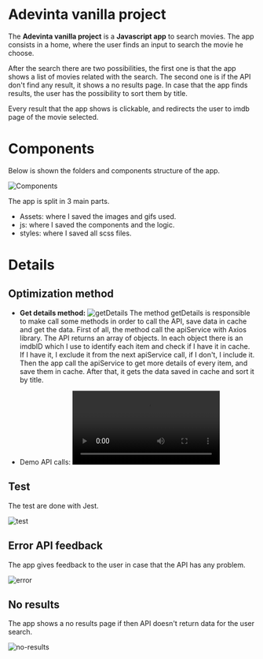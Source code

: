 # Adevinta vanilla project
The **Adevinta vanilla project** is a **Javascript app** to search movies. The app consists in a home, where the user finds an input to search the movie he choose. 

After the search there are two possibilities, the first one is that the app shows a list of movies related with the search. The second one is if the API don't find any result, it shows a no results page.
In case that the app finds results, the user has the possibility to sort them by title.

Every result that the app shows is clickable, and redirects the user to imdb page of the movie selected. 

# Components

Below is shown the folders and components structure of the app.

![Components](./assets/components-structure.png)

The app is split in 3 main parts. 
- Assets: where I saved the images and gifs used.
- js: where I saved the components and the logic.
- styles: where I saved all scss files.

# Details

## Optimization method

- **Get details method:**
![getDetails](./assets/getDetails-image.png)
					The method getDetails is responsible to make call some methods in
                     order to call the API, save data in cache and get the data. First
                     of all, the method call the apiService with Axios library.  The
                     API returns an array of objects. In each object there is an
                     imdbID which I use to identify each item and check if I have it
                     in cache. If I have it, I exclude it from the next apiService
                     call, if I don't, I include it.                     
                     Then the app call the apiService to get more details of every
                     item, and save them in cache. After that, it gets the data saved
                     in cache and sort it by title.
                     
- Demo API calls:
![getDetailsVideo](./assets/getDetails-video.mov)

## Test

The test are done with Jest.

![test](./assets/test-image.png)

## Error API feedback

The app gives feedback to the user in case that the API has any problem.

![error](./assets/error-image.png)

## No results

The app shows a no results page if then API doesn't return data for the user search.

![no-results](./assets/no-results-image.png)
